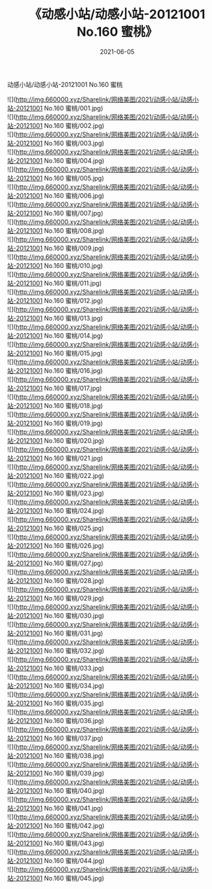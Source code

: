 ﻿---
layout: post
title:  《动感小站/动感小站-20121001 No.160 蜜桃》
date:   2021-06-05
img: http://img.660000.xyz/Sharelink/网络美图/2021/动感小站/动感小站-20121001 No.160 蜜桃/000.jpg
categories: [美女, 清纯, 唯美]
---

动感小站/动感小站-20121001 No.160 蜜桃

 ![](http://img.660000.xyz/Sharelink/网络美图/2021/动感小站/动感小站-20121001 No.160 蜜桃/001.jpg) <br>![](http://img.660000.xyz/Sharelink/网络美图/2021/动感小站/动感小站-20121001 No.160 蜜桃/002.jpg) <br>![](http://img.660000.xyz/Sharelink/网络美图/2021/动感小站/动感小站-20121001 No.160 蜜桃/003.jpg) <br>![](http://img.660000.xyz/Sharelink/网络美图/2021/动感小站/动感小站-20121001 No.160 蜜桃/004.jpg) <br>![](http://img.660000.xyz/Sharelink/网络美图/2021/动感小站/动感小站-20121001 No.160 蜜桃/005.jpg) <br>![](http://img.660000.xyz/Sharelink/网络美图/2021/动感小站/动感小站-20121001 No.160 蜜桃/006.jpg) <br>![](http://img.660000.xyz/Sharelink/网络美图/2021/动感小站/动感小站-20121001 No.160 蜜桃/007.jpg) <br>![](http://img.660000.xyz/Sharelink/网络美图/2021/动感小站/动感小站-20121001 No.160 蜜桃/008.jpg) <br>![](http://img.660000.xyz/Sharelink/网络美图/2021/动感小站/动感小站-20121001 No.160 蜜桃/009.jpg) <br>![](http://img.660000.xyz/Sharelink/网络美图/2021/动感小站/动感小站-20121001 No.160 蜜桃/010.jpg) <br>![](http://img.660000.xyz/Sharelink/网络美图/2021/动感小站/动感小站-20121001 No.160 蜜桃/011.jpg) <br>![](http://img.660000.xyz/Sharelink/网络美图/2021/动感小站/动感小站-20121001 No.160 蜜桃/012.jpg) <br>![](http://img.660000.xyz/Sharelink/网络美图/2021/动感小站/动感小站-20121001 No.160 蜜桃/013.jpg) <br>![](http://img.660000.xyz/Sharelink/网络美图/2021/动感小站/动感小站-20121001 No.160 蜜桃/014.jpg) <br>![](http://img.660000.xyz/Sharelink/网络美图/2021/动感小站/动感小站-20121001 No.160 蜜桃/015.jpg) <br>![](http://img.660000.xyz/Sharelink/网络美图/2021/动感小站/动感小站-20121001 No.160 蜜桃/016.jpg) <br>![](http://img.660000.xyz/Sharelink/网络美图/2021/动感小站/动感小站-20121001 No.160 蜜桃/017.jpg) <br>![](http://img.660000.xyz/Sharelink/网络美图/2021/动感小站/动感小站-20121001 No.160 蜜桃/018.jpg) <br>![](http://img.660000.xyz/Sharelink/网络美图/2021/动感小站/动感小站-20121001 No.160 蜜桃/019.jpg) <br>![](http://img.660000.xyz/Sharelink/网络美图/2021/动感小站/动感小站-20121001 No.160 蜜桃/020.jpg) <br>![](http://img.660000.xyz/Sharelink/网络美图/2021/动感小站/动感小站-20121001 No.160 蜜桃/021.jpg) <br>![](http://img.660000.xyz/Sharelink/网络美图/2021/动感小站/动感小站-20121001 No.160 蜜桃/022.jpg) <br>![](http://img.660000.xyz/Sharelink/网络美图/2021/动感小站/动感小站-20121001 No.160 蜜桃/023.jpg) <br>![](http://img.660000.xyz/Sharelink/网络美图/2021/动感小站/动感小站-20121001 No.160 蜜桃/024.jpg) <br>![](http://img.660000.xyz/Sharelink/网络美图/2021/动感小站/动感小站-20121001 No.160 蜜桃/025.jpg) <br>![](http://img.660000.xyz/Sharelink/网络美图/2021/动感小站/动感小站-20121001 No.160 蜜桃/026.jpg) <br>![](http://img.660000.xyz/Sharelink/网络美图/2021/动感小站/动感小站-20121001 No.160 蜜桃/027.jpg) <br>![](http://img.660000.xyz/Sharelink/网络美图/2021/动感小站/动感小站-20121001 No.160 蜜桃/028.jpg) <br>![](http://img.660000.xyz/Sharelink/网络美图/2021/动感小站/动感小站-20121001 No.160 蜜桃/029.jpg) <br>![](http://img.660000.xyz/Sharelink/网络美图/2021/动感小站/动感小站-20121001 No.160 蜜桃/030.jpg) <br>![](http://img.660000.xyz/Sharelink/网络美图/2021/动感小站/动感小站-20121001 No.160 蜜桃/031.jpg) <br>![](http://img.660000.xyz/Sharelink/网络美图/2021/动感小站/动感小站-20121001 No.160 蜜桃/032.jpg) <br>![](http://img.660000.xyz/Sharelink/网络美图/2021/动感小站/动感小站-20121001 No.160 蜜桃/033.jpg) <br>![](http://img.660000.xyz/Sharelink/网络美图/2021/动感小站/动感小站-20121001 No.160 蜜桃/034.jpg) <br>![](http://img.660000.xyz/Sharelink/网络美图/2021/动感小站/动感小站-20121001 No.160 蜜桃/035.jpg) <br>![](http://img.660000.xyz/Sharelink/网络美图/2021/动感小站/动感小站-20121001 No.160 蜜桃/036.jpg) <br>![](http://img.660000.xyz/Sharelink/网络美图/2021/动感小站/动感小站-20121001 No.160 蜜桃/037.jpg) <br>![](http://img.660000.xyz/Sharelink/网络美图/2021/动感小站/动感小站-20121001 No.160 蜜桃/038.jpg) <br>![](http://img.660000.xyz/Sharelink/网络美图/2021/动感小站/动感小站-20121001 No.160 蜜桃/039.jpg) <br>![](http://img.660000.xyz/Sharelink/网络美图/2021/动感小站/动感小站-20121001 No.160 蜜桃/040.jpg) <br>![](http://img.660000.xyz/Sharelink/网络美图/2021/动感小站/动感小站-20121001 No.160 蜜桃/041.jpg) <br>![](http://img.660000.xyz/Sharelink/网络美图/2021/动感小站/动感小站-20121001 No.160 蜜桃/042.jpg) <br>![](http://img.660000.xyz/Sharelink/网络美图/2021/动感小站/动感小站-20121001 No.160 蜜桃/043.jpg) <br>![](http://img.660000.xyz/Sharelink/网络美图/2021/动感小站/动感小站-20121001 No.160 蜜桃/044.jpg) <br>![](http://img.660000.xyz/Sharelink/网络美图/2021/动感小站/动感小站-20121001 No.160 蜜桃/045.jpg) <br>